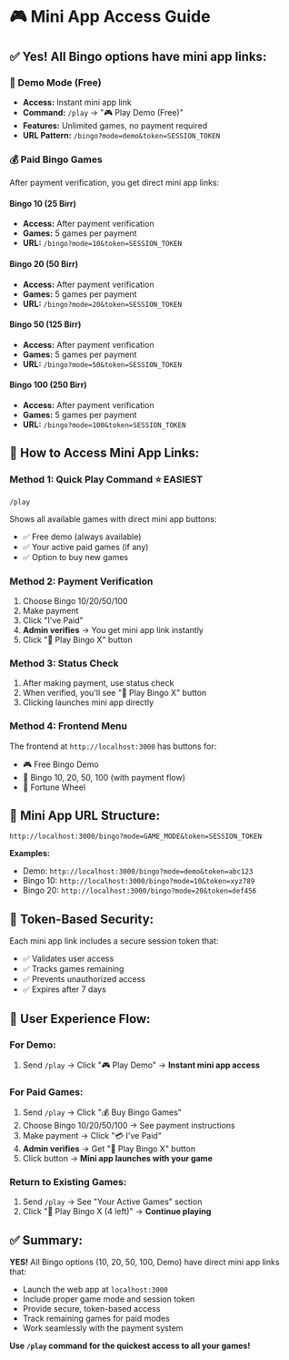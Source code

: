 # 🎮 Mini App Access Guide

## ✅ **Yes! All Bingo options have mini app links:**

### **🎯 Demo Mode (Free)**
- **Access:** Instant mini app link
- **Command:** `/play` → "🎮 Play Demo (Free)"
- **Features:** Unlimited games, no payment required
- **URL Pattern:** `/bingo?mode=demo&token=SESSION_TOKEN`

### **💰 Paid Bingo Games**
After payment verification, you get direct mini app links:

#### **Bingo 10 (25 Birr)**
- **Access:** After payment verification
- **Games:** 5 games per payment
- **URL:** `/bingo?mode=10&token=SESSION_TOKEN`

#### **Bingo 20 (50 Birr)**
- **Access:** After payment verification  
- **Games:** 5 games per payment
- **URL:** `/bingo?mode=20&token=SESSION_TOKEN`

#### **Bingo 50 (125 Birr)**
- **Access:** After payment verification
- **Games:** 5 games per payment
- **URL:** `/bingo?mode=50&token=SESSION_TOKEN`

#### **Bingo 100 (250 Birr)**
- **Access:** After payment verification
- **Games:** 5 games per payment
- **URL:** `/bingo?mode=100&token=SESSION_TOKEN`

## 🚀 **How to Access Mini App Links:**

### **Method 1: Quick Play Command** ⭐ **EASIEST**
```
/play
```
Shows all available games with direct mini app buttons:
- ✅ Free demo (always available)
- ✅ Your active paid games (if any)
- ✅ Option to buy new games

### **Method 2: Payment Verification**
1. Choose Bingo 10/20/50/100
2. Make payment
3. Click "I've Paid"
4. **Admin verifies** → You get mini app link instantly
5. Click "🎯 Play Bingo X" button

### **Method 3: Status Check**
1. After making payment, use status check
2. When verified, you'll see "🎯 Play Bingo X" button
3. Clicking launches mini app directly

### **Method 4: Frontend Menu**
The frontend at `http://localhost:3000` has buttons for:
- 🎮 Free Bingo Demo
- 🎯 Bingo 10, 20, 50, 100 (with payment flow)
- 🎰 Fortune Wheel

## 🔗 **Mini App URL Structure:**

```
http://localhost:3000/bingo?mode=GAME_MODE&token=SESSION_TOKEN
```

**Examples:**
- Demo: `http://localhost:3000/bingo?mode=demo&token=abc123`
- Bingo 10: `http://localhost:3000/bingo?mode=10&token=xyz789`
- Bingo 20: `http://localhost:3000/bingo?mode=20&token=def456`

## 🎯 **Token-Based Security:**

Each mini app link includes a secure session token that:
- ✅ Validates user access
- ✅ Tracks games remaining
- ✅ Prevents unauthorized access
- ✅ Expires after 7 days

## 📱 **User Experience Flow:**

### **For Demo:**
1. Send `/play` → Click "🎮 Play Demo" → **Instant mini app access**

### **For Paid Games:**
1. Send `/play` → Click "💰 Buy Bingo Games"
2. Choose Bingo 10/20/50/100 → See payment instructions
3. Make payment → Click "💳 I've Paid"
4. **Admin verifies** → Get "🎯 Play Bingo X" button
5. Click button → **Mini app launches with your game**

### **Return to Existing Games:**
1. Send `/play` → See "Your Active Games" section
2. Click "🎯 Play Bingo X (4 left)" → **Continue playing**

## ✅ **Summary:**

**YES!** All Bingo options (10, 20, 50, 100, Demo) have direct mini app links that:
- Launch the web app at `localhost:3000`
- Include proper game mode and session token
- Provide secure, token-based access
- Track remaining games for paid modes
- Work seamlessly with the payment system

**Use `/play` command for the quickest access to all your games!**
